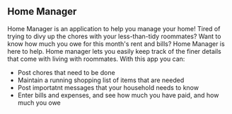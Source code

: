 ## Home Manager

Home Manager is an application to help you manage your home!
Tired of trying to divy up the chores with your less-than-tidy roommates? Want to know how much you owe for this month's rent and bills? Home Manager is here to help. Home manager lets you easily keep track of the finer details that come with living with roommates. With this app you can:
* Post chores that need to be done
* Maintain a running shopping list of items that are needed
* Post importatnt messages that your household needs to know
* Enter bills and expenses, and see how much you have paid, and how much you owe
